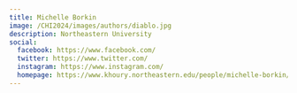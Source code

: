 ```yaml
---
title: Michelle Borkin
image: /CHI2024/images/authors/diablo.jpg
description: Northeastern University
social:
  facebook: https://www.facebook.com/
  twitter: https://www.twitter.com/
  instagram: https://www.instagram.com/
  homepage: https://www.khoury.northeastern.edu/people/michelle-borkin/
---
```

